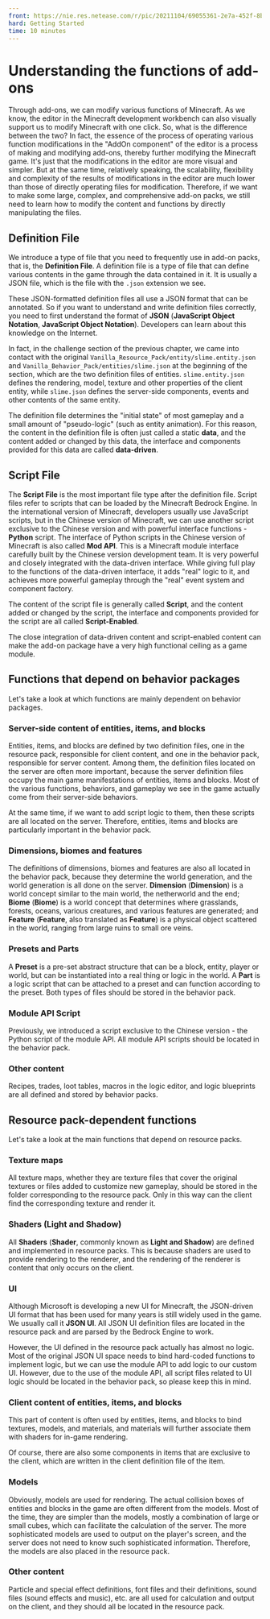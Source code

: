 ```yaml
--- 
front: https://nie.res.netease.com/r/pic/20211104/69055361-2e7a-452f-8b1a-f23e1262a03a.jpg 
hard: Getting Started 
time: 10 minutes 
--- 
```

# Understanding the functions of add-ons 

Through add-ons, we can modify various functions of Minecraft. As we know, the editor in the Minecraft development workbench can also visually support us to modify Minecraft with one click. So, what is the difference between the two? In fact, the essence of the process of operating various function modifications in the "AddOn component" of the editor is a process of making and modifying add-ons, thereby further modifying the Minecraft game. It's just that the modifications in the editor are more visual and simpler. But at the same time, relatively speaking, the scalability, flexibility and complexity of the results of modifications in the editor are much lower than those of directly operating files for modification. Therefore, if we want to make some large, complex, and comprehensive add-on packs, we still need to learn how to modify the content and functions by directly manipulating the files. 

## Definition File 

We introduce a type of file that you need to frequently use in add-on packs, that is, the **Definition File**. A definition file is a type of file that can define various contents in the game through the data contained in it. It is usually a JSON file, which is the file with the `.json` extension we see. 

These JSON-formatted definition files all use a JSON format that can be annotated. So if you want to understand and write definition files correctly, you need to first understand the format of **JSON** (**JavaScript Object Notation**, **JavaScript Object Notation**). Developers can learn about this knowledge on the Internet. 

In fact, in the challenge section of the previous chapter, we came into contact with the original `Vanilla_Resource_Pack/entity/slime.entity.json` and `Vanilla_Behavior_Pack/entities/slime.json` at the beginning of the section, which are the two definition files of entities. `slime.entity.json` defines the rendering, model, texture and other properties of the client entity, while `slime.json` defines the server-side components, events and other contents of the same entity. 

The definition file determines the "initial state" of most gameplay and a small amount of "pseudo-logic" (such as entity animation). For this reason, the content in the definition file is often just called a static **data**, and the content added or changed by this data, the interface and components provided for this data are called **data-driven**. 

## Script File 

The **Script File** is the most important file type after the definition file. Script files refer to scripts that can be loaded by the Minecraft Bedrock Engine. In the international version of Minecraft, developers usually use JavaScript scripts, but in the Chinese version of Minecraft, we can use another script exclusive to the Chinese version and with powerful interface functions - **Python** script. The interface of Python scripts in the Chinese version of Minecraft is also called **Mod API**. This is a Minecraft module interface carefully built by the Chinese version development team. It is very powerful and closely integrated with the data-driven interface. While giving full play to the functions of the data-driven interface, it adds "real" logic to it, and achieves more powerful gameplay through the "real" event system and component factory. 

The content of the script file is generally called **Script**, and the content added or changed by the script, the interface and components provided for the script are all called **Script-Enabled**. 

The close integration of data-driven content and script-enabled content can make the add-on package have a very high functional ceiling as a game module. 

## Functions that depend on behavior packages 

Let's take a look at which functions are mainly dependent on behavior packages. 

### Server-side content of entities, items, and blocks 

Entities, items, and blocks are defined by two definition files, one in the resource pack, responsible for client content, and one in the behavior pack, responsible for server content. Among them, the definition files located on the server are often more important, because the server definition files occupy the main game manifestations of entities, items and blocks. Most of the various functions, behaviors, and gameplay we see in the game actually come from their server-side behaviors. 

At the same time, if we want to add script logic to them, then these scripts are all located on the server. Therefore, entities, items and blocks are particularly important in the behavior pack. 

### Dimensions, biomes and features 

The definitions of dimensions, biomes and features are also all located in the behavior pack, because they determine the world generation, and the world generation is all done on the server. **Dimension** (**Dimension**) is a world concept similar to the main world, the netherworld and the end; **Biome** (**Biome**) is a world concept that determines where grasslands, forests, oceans, various creatures, and various features are generated; and **Feature** (**Feature**, also translated as **Feature**) is a physical object scattered in the world, ranging from large ruins to small ore veins. 

### Presets and Parts 

A **Preset** is a pre-set abstract structure that can be a block, entity, player or world, but can be instantiated into a real thing or logic in the world. A **Part** is a logic script that can be attached to a preset and can function according to the preset. Both types of files should be stored in the behavior pack. 

### Module API Script 

Previously, we introduced a script exclusive to the Chinese version - the Python script of the module API. All module API scripts should be located in the behavior pack. 


### Other content 

Recipes, trades, loot tables, macros in the logic editor, and logic blueprints are all defined and stored by behavior packs. 

## Resource pack-dependent functions 

Let's take a look at the main functions that depend on resource packs. 

### Texture maps 

All texture maps, whether they are texture files that cover the original textures or files added to customize new gameplay, should be stored in the folder corresponding to the resource pack. Only in this way can the client find the corresponding texture and render it. 

### Shaders (Light and Shadow) 

All **Shaders** (**Shader**, commonly known as **Light and Shadow**) are defined and implemented in resource packs. This is because shaders are used to provide rendering to the renderer, and the rendering of the renderer is content that only occurs on the client. 

### UI 

Although Microsoft is developing a new UI for Minecraft, the JSON-driven UI format that has been used for many years is still widely used in the game. We usually call it **JSON UI**. All JSON UI definition files are located in the resource pack and are parsed by the Bedrock Engine to work. 

However, the UI defined in the resource pack actually has almost no logic. Most of the original JSON UI space needs to bind hard-coded functions to implement logic, but we can use the module API to add logic to our custom UI. However, due to the use of the module API, all script files related to UI logic should be located in the behavior pack, so please keep this in mind. 

### Client content of entities, items, and blocks 

This part of content is often used by entities, items, and blocks to bind textures, models, and materials, and materials will further associate them with shaders for in-game rendering. 

Of course, there are also some components in items that are exclusive to the client, which are written in the client definition file of the item. 

### Models 

Obviously, models are used for rendering. The actual collision boxes of entities and blocks in the game are often different from the models. Most of the time, they are simpler than the models, mostly a combination of large or small cubes, which can facilitate the calculation of the server. The more sophisticated models are used to output on the player's screen, and the server does not need to know such sophisticated information. Therefore, the models are also placed in the resource pack. 

### Other content 

Particle and special effect definitions, font files and their definitions, sound files (sound effects and music), etc. are all used for calculation and output on the client, and they should all be located in the resource pack.
